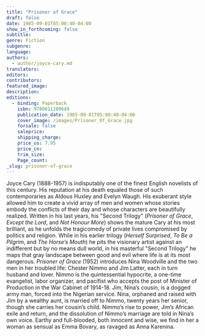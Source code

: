 ```yaml
---
title: "Prisoner of Grace"
draft: false
date: 1985-09-01T05:00:40-04:00
show_in_forthcoming: false
subtitle:
genre: Fiction
subgenre:
language:
authors:
  - author/joyce-cary.md
translators:
editors:
contributors:
featured_image:
description:
editions:
  - binding: Paperback
    isbn: 9780811209649
    publication_date: 1985-09-01T05:00:40-04:00
    cover_image: /images/Prisoner_Of_Grace.jpg
    forsale: false
    saleprice:
    shipping_charge:
    price_us: 7.95
    price_cn:
    trim_size:
    Page_count:
_slug: prisoner-of-grace
---
```


Joyce Cary (1888-1957) is indisputably one of the finest English novelists of this century. His reputation at his death equaled those of such contemporaries as Aldous Huxley and Evelyn Waugh. His exuberant style allowed him to create a vivid array of men and women whose stories embody the conflicts of their day and whose characters are beautifully realized. Written in his last years, his "Second Trilogy" (_Prisoner of Grace_, _Except the Lord_, and _Not Honour More_) shows the mature Cary at his most brilliant, as he unfolds the tragicomedy of private lives compromised by politics and religion. While in his earlier trilogy (_Herself Surprised_, _To Be a Pilgrim_, and _The Horse’s Mouth_) he pits the visionary artist against an indifferent but by no means dull world, in his masterful "Second Trilogy" he maps that gray landscape between good and evil where life is at its most dangerous. _Prisoner of Grace_ (1952) introduces Nina Woodville and the two men in her troubled life: Chester Nimmo and Jim Latter, each in turn husband and lover. Nimmo is the quintessential hypocrite, a one-time evangelist, labor organizer, and pacifist who accepts the post of Minister of Production in the War Cabinet of 1914-18. Jim, Nina’s cousin, is a dogged army man, forced into the Nigerian service. Nina, orphaned and raised with Jim by a wealthy aunt, is married off to Nimmo, twenty years her senior, though she carries her cousin’s child. Nimmo’s rise to power, Jim’s African exile and return, and the dissolution of Nimmo’s marriage are told in Nina’s own voice. Earthy and full-blooded, both innocent and wise, we find in her a woman as sensual as Emma Bovary, as ravaged as Anna Karenina.

